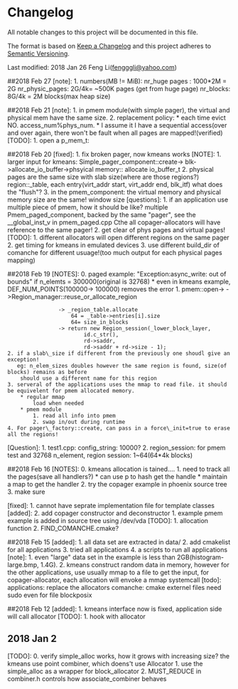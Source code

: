 # Changelog
All notable changes to this project will be documented in this file.

The format is based on [Keep a Changelog](http://keepachangelog.com/en/1.0.0/)
and this project adheres to [Semantic Versioning](http://semver.org/spec/v2.0.0.html).

Last modified: 2018 Jan 26
Feng Li(fengggli@yahoo.com)

##2018 Feb 27
[note]: 
    1. numbers(MB != MiB):
        nr_huge pages : 1000*2M = 2G
        nr_physic_pages: 2G/4k= ~500K pages (get from huge page)
        nr_blocks: 8G/4k = 2M blocks(max heap size)
        
        

##2018 Feb 21
[note]:
    1. in pmem module(with simple pager), the virtual and physical mem have the same size.
    2. replacement policy:
        * each time evict NO. access_num%phys_num.
        * I assume it I have a sequential access(over and over again, there won't be fault when all pages are mapped!(verified)
[TODO]: 
    1. open a p\_mem\_t: 

##2018 Feb 20
[fixed]:
    1. fix broken pager, now kmeans works
[NOTE]:
    1.  larger input for kmeans:
    Simple_pager_component::create-> blk->allocate_io_buffer->phsyical memory:: allocate io_buffer_t
    2. physical pages are the same size with slab size(where are those regions?)
        region::_table, each entry(virt_addr start, virt_addr end, blk_itf)
        what does the "flush"?
    3. in the pmem\_component: the virtual memory and physical memory size are the same! window size 
[questions]:
    1. if an application use multiple piece of pmem, how it should be like?
        multiple Pmem_paged_component, backed by the same "pager", see the __global_inst_v in pmem_paged.cpp
        Cthe all copager-allocators will have reference to the same pager!
    2. get clear of phys pages and virtual pages!
[TODO]:
    1. different allocators will open different regions on the same pager
    2. get timing for kmeans in emulated devices
    3. use different build_dir of comanche for different usuage!(too much output for each physical pages mapping)

##2018 Feb 19
[NOTES]:
    0. paged example: "Exception:async\_write: out of bounds" if n\_elemts = 300000(original is 32768)
        * even in kmeans example, DEF_NUM_POINTS(100000-> 100000)  removes the error
    1. pmem::open->
                 ->Region_manager::reuse_or_allocate_region

                    -> _region_table.allocate
                        64 = _table->entries[i].size
                        64= size_in_blocks
                    -> return new Region_session(_lower_block_layer,
                            id.c_str(),
                            rd->saddr,
                            rd->saddr + rd->size - 1);
    2. if a slab\_size if different from the previously one shoudl give an exception!
       eg: n_elem_sizes doubles however the same region is found, size(of blocks) remains as before
        should use a different name for this region
    3. serveral of the applications uses the mmap to read file. it should be equivelent for pmem allocated memory.
        * regular mmap
            load when needed
        * pmem module
            1. read all info into pmem
            2. swap in/out during runtime
    4. For pager\_factory::create, can pass in a force\_init=true to erase all the regions!

[Question]:
    1. test1.cpp: config\_string: 10000?
    2. region\_session: for pmem test and 32768 n\_element, region session: 1~64(64\*4k blocks)


##2018 Feb 16
[NOTES]:
    0. kmeans allocation is tained....
    1. need to track all the pages(save all handlers?)
        * can use p to hash get the  handle
        * maintain a map to get the handler
    2. try the copager example in phoenix source tree
    3. make sure 

[fixed]:
    1. cannot have seprate implementation file for template classes
[added]:
    2. add copager constructor and deconstructor
    1. example pmem example is added in source tree using /dev/vda
[TODO]:
    1. allocation function
    2. FIND_COMANCHE.cmake?

##2018 Feb 15
[added]:
	1. all data set are extracted in data/
    2. add cmakelist for all applications
    3. tried all applications
    4. a scripts to run all applications
[note]:
    1. even "large" data set in the example is less than 2GB(histogram-large.bmp, 1.4G).
    2. kmeans construct random data in memory, however for the other applications, use usually mmap to a file to get the input, for copager-allocator, each allocation will envoke a mmap systemcall
[todo]:
    applications:
        replace the allocators
    comanche:
        cmake externel files
        need sudo even for file blockposix

##2018 Feb 12
[added]:
	1. kmeans interface now is fixed, application side will call allocator
[TODO]:
	1. hook with allocator

## 2018 Jan 2
[TODO]:
    0. verify simple_alloc works, how it grows with increasing size?
        the kmeans use point combiner, which doens't use Allocator
    1. use the simple_alloc as a wrapper for block_allocator 
    2. MUST_REDUCE in combiner.h controls how associate_combiner behaves




